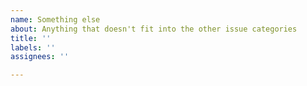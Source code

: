 ```yaml
---
name: Something else
about: Anything that doesn't fit into the other issue categories
title: ''
labels: ''
assignees: ''

---
```

